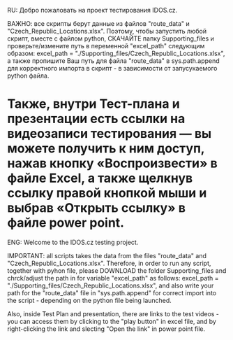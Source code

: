 RU:
Добро пожаловать на проект тестирования IDOS.cz.

ВАЖНО: все скрипты берут данные из файлов "route_data" и "Czech_Republic_Locations.xlsx". Поэтому, чтобы запустить любой скрипт, вместе с файлом python, СКАЧАЙТЕ папку Supporting_files и проверьте/измените путь в переменной "excel_path" следующим образом: excel_path = "./Supporting_files/Czech_Republic_Locations.xlsx", а также пропишите Ваш путь для файла "route_data" в sys.path.append для корректного импорта в скрипт - в зависимости от запусукаемого python файла.

Также, внутри Тест-плана и презентации есть ссылки на видеозаписи тестирования — вы можете получить к ним доступ, нажав кнопку «Воспроизвести» в файле Excel, а также щелкнув ссылку правой кнопкой мыши и выбрав «Открыть ссылку» в файле power point.
========
ENG:
Welcome to the IDOS.cz testing project.

IMPORTANT: all scripts takes the data from the files "route_data" and "Czech_Republic_Locations.xlsx". Therefore, in order to run any script, together with pyhon file, please DOWNLOAD the folder Supporting_files and chrck/adjust the path in for variable "excel_path" as follows: excel_path = "./Supporting_files/Czech_Republic_Locations.xlsx", and also write your path for the "route_data" file in "sys.path.append" for correct import into the script - depending on the python file being launched.

Also, inside Test Plan and presentation, there are links to the test videos - you can access them by clicking to the "play button" in excel file, and by right-clicking the link and slecting "Open the link" in power point file.
